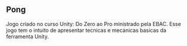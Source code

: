 ## Pong

Jogo criado no curso Unity: Do Zero ao Pro ministrado pela EBAC. Esse jogo tem o intuito de apresentar tecnicas e mecanicas basicas da ferramenta Unity.
